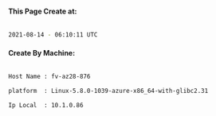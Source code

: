 
   
#### This Page Create at:

```bash

2021-08-14 - 06:10:11 UTC

```

#### Create By Machine:

```bash

Host Name : fv-az28-876

platform  : Linux-5.8.0-1039-azure-x86_64-with-glibc2.31

Ip Local  : 10.1.0.86

```

